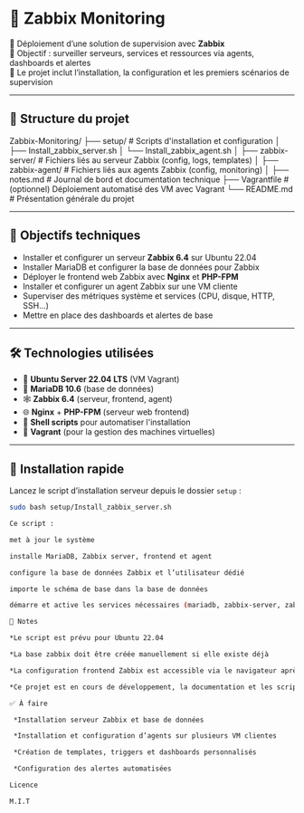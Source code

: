 # 🔧 Zabbix Monitoring

📌 Déploiement d’une solution de supervision avec **Zabbix**  
🎯 Objectif : surveiller serveurs, services et ressources via agents, dashboards et alertes  
🧩 Le projet inclut l’installation, la configuration et les premiers scénarios de supervision

---

## 📁 Structure du projet

Zabbix-Monitoring/
├── setup/                     # Scripts d'installation et configuration
│   ├── Install_zabbix_server.sh
│   └── Install_zabbix_agent.sh
│
├── zabbix-server/             # Fichiers liés au serveur Zabbix (config, logs, templates)
│
├── zabbix-agent/              # Fichiers liés aux agents Zabbix (config, monitoring)
│
├── notes.md                   # Journal de bord et documentation technique
├── Vagrantfile                # (optionnel) Déploiement automatisé des VM avec Vagrant
└── README.md                  # Présentation générale du projet

---

## 🚀 Objectifs techniques

- Installer et configurer un serveur **Zabbix 6.4** sur Ubuntu 22.04  
- Installer MariaDB et configurer la base de données pour Zabbix  
- Déployer le frontend web Zabbix avec **Nginx** et **PHP-FPM**  
- Installer et configurer un agent Zabbix sur une VM cliente  
- Superviser des métriques système et services (CPU, disque, HTTP, SSH...)  
- Mettre en place des dashboards et alertes de base  

---

## 🛠️ Technologies utilisées

- 🐧 **Ubuntu Server 22.04 LTS** (VM Vagrant)  
- 🐘 **MariaDB 10.6** (base de données)  
- 🕸️ **Zabbix 6.4** (serveur, frontend, agent)  
- 🌐 **Nginx** + **PHP-FPM** (serveur web frontend)  
- 📝 **Shell scripts** pour automatiser l'installation  
- 🔄 **Vagrant** (pour la gestion des machines virtuelles)  

---

## 🚀 Installation rapide

Lancez le script d’installation serveur depuis le dossier `setup` :

```bash
sudo bash setup/Install_zabbix_server.sh

Ce script :

met à jour le système

installe MariaDB, Zabbix server, frontend et agent

configure la base de données Zabbix et l’utilisateur dédié

importe le schéma de base dans la base de données

démarre et active les services nécessaires (mariadb, zabbix-server, zabbix-agent, nginx, php-fpm)

📌 Notes

*Le script est prévu pour Ubuntu 22.04

*La base zabbix doit être créée manuellement si elle existe déjà

*La configuration frontend Zabbix est accessible via le navigateur après installation

*Ce projet est en cours de développement, la documentation et les scripts seront enrichis

✅ À faire

 *Installation serveur Zabbix et base de données

 *Installation et configuration d’agents sur plusieurs VM clientes

 *Création de templates, triggers et dashboards personnalisés

 *Configuration des alertes automatisées

Licence

M.I.T

